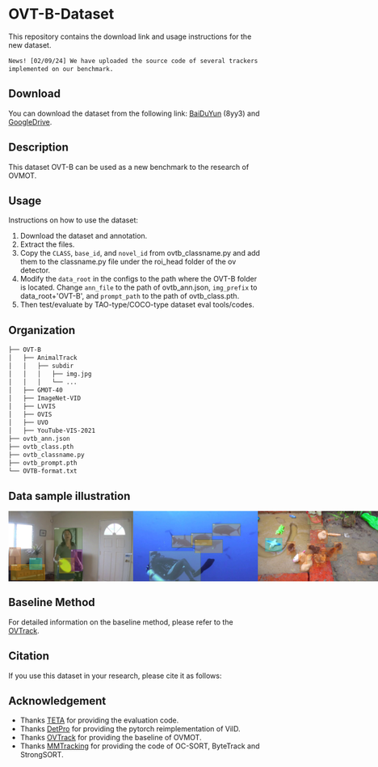 # OVT-B-Dataset
This repository contains the download link and usage instructions for the new dataset.

```
News! [02/09/24] We have uploaded the source code of several trackers implemented on our benchmark.
```

## Download

You can download the dataset from the following link:
[BaiDuYun](https://pan.baidu.com/s/1hy44z_om609jIhXjRxXCug?pwd=8yy3) (8yy3) and 
[GoogleDrive](https://drive.google.com/drive/folders/1Qfmb6tEF92I2k84NgrkjEbOKnFlsrTVZ?usp=drive_link).


## Description

This dataset OVT-B can be used as a new benchmark to the research of OVMOT.

## Usage

Instructions on how to use the dataset:

1. Download the dataset and annotation.
2. Extract the files.
3. Copy the ```CLASS```, ```base_id```, and ```novel_id``` from ovtb_classname.py and add them to the classname.py file under the roi_head folder of the ov detector.
4. Modify the ```data_root``` in the configs to the path where the OVT-B folder is located. Change ```ann_file``` to the path of ovtb_ann.json, ```img_prefix``` to data_root+'OVT-B', and ```prompt_path``` to the path of ovtb_class.pth.
5. Then test/evaluate by TAO-type/COCO-type dataset eval tools/codes.

## Organization

```
├── OVT-B
│   ├── AnimalTrack
│   │   ├── subdir
│   │   │   ├── img.jpg
│   │   │   └── ...
│   ├── GMOT-40
│   ├── ImageNet-VID
│   ├── LVVIS
│   ├── OVIS
│   ├── UVO
│   ├── YouTube-VIS-2021
├── ovtb_ann.json
├── ovtb_class.pth
├── ovtb_classname.py
├── ovtb_prompt.pth
└── OVTB-format.txt
```

## Data sample illustration

<div style="display: flex; justify-content: space-between;">
    <img src="assets/ovtb_frame.png" alt="Sample 1" style="width: 49%;">
    <img src="assets/ovtb_frame2.png" alt="Sample 2" style="width: 49%;">
    <img src="assets/ovtb_frame3.png" alt="Sample 3" style="width: 49%;"> 
    <img src="assets/ovtb_frame4.png" alt="Sample 4" style="width: 49%;">
</div>

## Baseline Method

For detailed information on the baseline method, please refer to the [OVTrack](https://github.com/SysCV/OVTrack).

## Citation

If you use this dataset in your research, please cite it as follows:
<!-- ```
@dataset{OVT-B_2024,
title = {OVT-B: A New Large-Scale Benchmark for Open-Vocabulary Multi-Object Tracking},
year = {2024}
}
``` -->

## Acknowledgement
- Thanks [TETA](https://github.com/SysCV/tet) for providing the evaluation code.
- Thanks [DetPro](https://github.com/dyabel/detpro) for providing the pytorch reimplementation of VilD.
- Thanks [OVTrack](https://github.com/SysCV/OVTrack) for providing the baseline of OVMOT.
- Thanks [MMTracking](https://github.com/open-mmlab/mmtracking) for providing the code of OC-SORT, ByteTrack and StrongSORT.
